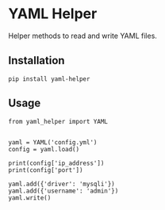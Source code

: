 # YAML Helper

Helper methods to read and write YAML files.

## Installation
`pip install yaml-helper`

## Usage
```
from yaml_helper import YAML


yaml = YAML('config.yml')
config = yaml.load()

print(config['ip_address'])
print(config['port'])

yaml.add({'driver': 'mysqli'})
yaml.add({'username': 'admin'})
yaml.write()
```
